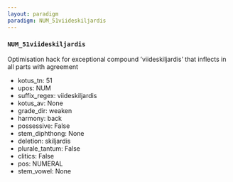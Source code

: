 ```yaml
---
layout: paradigm
paradigm: NUM_51viideskiljardis
---
```

### ` NUM_51viideskiljardis `

Optimisation hack for exceptional compound ’viideskiljardis’ that inflects in all parts with agreement
* kotus_tn: 51
* upos: NUM
* suffix_regex: viideskiljardis
* kotus_av: None
* grade_dir: weaken
* harmony: back
* possessive: False
* stem_diphthong: None
* deletion: skiljardis
* plurale_tantum: False
* clitics: False
* pos: NUMERAL
* stem_vowel: None
